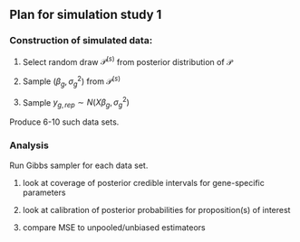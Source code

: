 ## Plan for simulation study 1

### Construction of simulated data:

1. Select random draw $\mathcal{P}^{(s)}$ from posterior distribution of $\mathcal{P}$

2. Sample $(\beta_g,\sigma^2_g)$ from $\mathcal{P}^{(s)}$

3. Sample $y_{g,rep} \sim N(X\beta_g,\sigma^2_g)$

Produce 6-10 such data sets.

### Analysis

Run Gibbs sampler for each data set.

1. look at coverage of posterior credible intervals for gene-specific parameters

2. look at calibration of posterior probabilities for proposition(s) of interest

3. compare MSE to unpooled/unbiased estimateors